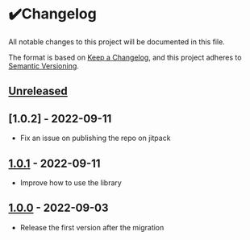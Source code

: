 # ✔️Changelog

All notable changes to this project will be documented in this file.

The format is based on [Keep a Changelog](https://keepachangelog.com/en/1.0.0/), and this project
adheres to [Semantic Versioning](https://semver.org/spec/v2.0.0.html).

## [Unreleased]

## [1.0.2] - 2022-09-11

* Fix an issue on publishing the repo on jitpack

## [1.0.1] - 2022-09-11

* Improve how to use the library

## [1.0.0] - 2022-09-03

* Release the first version after the migration

[Unreleased]: https://github.com/Drjacky/anticaptcha-kotlin/compare/v1.0.1...HEAD

[1.0.1]: https://github.com/Drjacky/anticaptcha-kotlin/compare/v1.0.0...v1.0.1

[1.0.0]: https://github.com/Drjacky/anticaptcha-kotlin/tree/v1.0.0